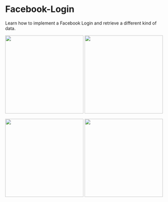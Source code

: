 # Facebook-Login
Learn how to implement a Facebook Login and retrieve a different kind of data.

<p align="left">
<img src="https://user-images.githubusercontent.com/46055179/62839673-1bdf8980-bc9e-11e9-9997-9812e217f999.jpeg" width="250">
<img src="https://user-images.githubusercontent.com/46055179/59964252-87fc0780-950f-11e9-9e0a-aeee12033857.PNG" width="250">
</p>

<p align="left">
<img src="https://user-images.githubusercontent.com/46055179/59964251-87637100-950f-11e9-8005-a33e2338b0c7.PNG" width="250">
<img src="https://user-images.githubusercontent.com/46055179/59964250-87637100-950f-11e9-981b-33d9ad52cdf7.PNG" width="250">
</p>
